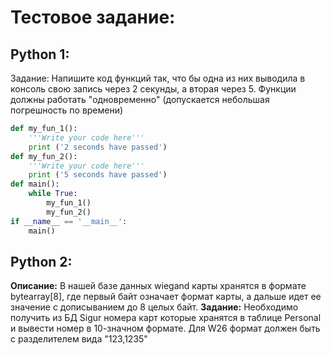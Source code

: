 # Тестовое задание:

## Python 1:
Задание:
Напишите код функций так, что бы одна из них выводила в консоль свою запись через 2 секунды, а вторая через 5.
Функции должны работать "одновременно" (допускается небольшая погрешность по времени)

```python
def my_fun_1():
    '''Write your code here'''
    print ('2 seconds have passed')
def my_fun_2():
    '''Write your code here'''
    print ('5 seconds have passed')
def main():
    while True:
        my_fun_1()
        my_fun_2()
if __name__ == '__main__':
    main()
```

## Python 2:
**Описание:** В нашей базе данных wiegand карты хранятся в формате bytearray[8],
где первый байт означает формат карты, а дальше идет ее значение с дописыванием до 8 целых байт.
**Задание:**
Необходимо получить из БД Sigur номера карт которые хранятся в таблице Personal и вывести номер в 10-значном формате.
Для W26 формат должен быть с разделителем вида "123,1235"
